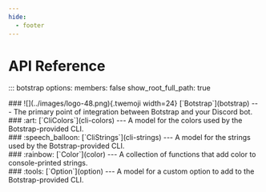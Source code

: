 ```yaml
---
hide:
  - footer
---
```


# API Reference

<!-- prettier-ignore -->
::: botstrap
    options:
      members: false
      show_root_full_path: true

<div class="clickable grid" markdown>
<div class="card" markdown>
### ![](../images/logo-48.png){.twemoji width=24} [`Botstrap`](botstrap)
---
The primary point of integration between Botstrap and your Discord bot.
</div>
</div>

<div class="clickable grid" markdown>
<div class="card" markdown>
### :art: [`CliColors`](cli-colors)
---
A model for the colors used by the Botstrap-provided CLI.
</div>
<div class="card" markdown>
### :speech_balloon: [`CliStrings`](cli-strings)
---
A model for the strings used by the Botstrap-provided CLI.
</div>
<div class="card" markdown>
### :rainbow: [`Color`](color)
---
A collection of functions that add color to console-printed strings.
</div>
<div class="card" markdown>
### :tools: [`Option`](option)
---
A model for a custom option to add to the Botstrap-provided CLI.
</div>
</div>

<link rel="stylesheet" href="../../stylesheets/material-grids.css" />
<link rel="stylesheet" href="../../stylesheets/ref-navigation.css" />
